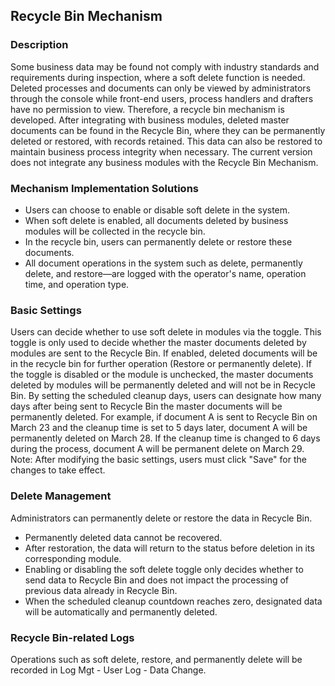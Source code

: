 ## Recycle Bin Mechanism

### Description
Some business data may be found not comply with industry standards and requirements during inspection, where a soft delete function is needed. Deleted processes and documents can only be viewed by administrators through the console while front-end users, process handlers and drafters have no permission to view. Therefore, a recycle bin mechanism is developed. After integrating with business modules, deleted master documents can be found in the Recycle Bin, where they can be permanently deleted or restored, with records retained. This data can also be restored to maintain business process integrity when necessary.
The current version does not integrate any business modules with the Recycle Bin Mechanism.

### Mechanism Implementation Solutions
- Users can choose to enable or disable soft delete in the system.
- When soft delete is enabled, all documents deleted by business modules will be collected in the recycle bin.
- In the recycle bin, users can permanently delete or restore these documents.
- All document operations in the system such as delete, permanently delete, and restore—are logged with the operator's name, operation time, and operation type.

### Basic Settings
Users can decide whether to use soft delete in modules via the toggle. This toggle is only used to decide whether the master documents deleted by modules are sent to the Recycle Bin. If enabled, deleted documents will be in the recycle bin for further operation (Restore or permanently delete). If the toggle is disabled or the module is unchecked, the master documents deleted by modules will be permanently deleted and will not be in Recycle Bin.
By setting the scheduled cleanup days, users can designate how many days after being sent to Recycle Bin the master documents will be permanently deleted. For example, if document A is sent to Recycle Bin on March 23 and the cleanup time is set to 5 days later, document A will be permanently deleted on March 28. If the cleanup time is changed to 6 days during the process, document A will be permanent delete on March 29.
Note: After modifying the basic settings, users must click "Save" for the changes to take effect.

### Delete Management  
Administrators can permanently delete or restore the data in Recycle Bin.
- Permanently deleted data cannot be recovered.
- After restoration, the data will return to the status before deletion in its corresponding module.
- Enabling or disabling the soft delete toggle only decides whether to send data to Recycle Bin and does not impact the processing of previous data already in Recycle Bin.
- When the scheduled cleanup countdown reaches zero, designated data will be automatically and permanently deleted.

### Recycle Bin-related Logs
Operations such as soft delete, restore, and permanently delete will be recorded in Log Mgt - User Log - Data Change. 
